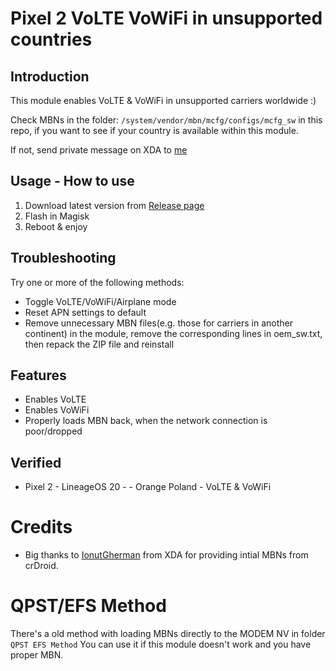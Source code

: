 # Pixel 2 VoLTE VoWiFi in unsupported countries
## Introduction
This module enables VoLTE & VoWiFi in unsupported carriers worldwide :)

Check MBNs in the folder: `/system/vendor/mbn/mcfg/configs/mcfg_sw` in this repo, if you want to see if your country is available within this module.

If not, send private message on XDA to [me](https://forum.xda-developers.com/m/vortuks.5945472/)

## Usage - How to use
1. Download latest version from [Release page](https://github.com/stanislawrogasik/Pixel2XL-VoLTE-VoWiFi/releases/tag/Latest)
2. Flash in Magisk
3. Reboot & enjoy 

## Troubleshooting
Try one or more of the following methods:
- Toggle VoLTE/VoWiFi/Airplane mode
- Reset APN settings to default
- Remove unnecessary MBN files(e.g. those for carriers in another continent) in the module, remove the corresponding lines in oem_sw.txt, then repack the ZIP file and reinstall


## Features
- Enables VoLTE
- Enables VoWiFi
- Properly loads MBN back, when the network connection is poor/dropped

## Verified
- Pixel 2 - LineageOS 20 - - Orange Poland - VoLTE & VoWiFi

# Credits
- Big thanks to [IonutGherman](https://forum.xda-developers.com/m/ionutgherman.6250062/) from XDA for providing intial MBNs from crDroid.

# QPST/EFS Method
There's a old method with loading MBNs directly to the MODEM NV in folder `QPST EFS Method`
You can use it if this module doesn't work and you have proper MBN.
